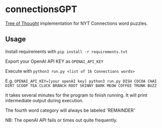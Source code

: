 # connectionsGPT
[Tree of Thought](https://arxiv.org/abs/2305.10601) implementation for NYT Connections word puzzles.

## Usage
Install requirements with `pip install -r requirements.txt`

Export your OpenAI API KEY as `OPENAI_API_KEY`

Execute with `python3 run.py <list of 16 Connections words>`

E.g. `OPENAI_API_KEY=[your openAI key] python3 run.py DISH COCOA CHAI DIRT SCOOP TEA CLUCK BRANCH ROOT SKINNY BARK MEOW COFFEE TRUNK BUZZ`

It takes several minutes for the program to finish running. It will print intermediate output during execution.

The fourth word category will always be labeled 'REMAINDER'

NB: The openAI API fails or times out quite frequently.

